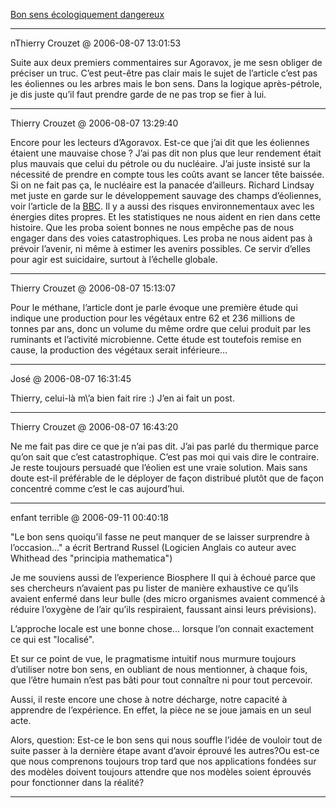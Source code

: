 [Bon sens écologiquement dangereux](../../../2006/8/bon-sens-ecologiquement-dangereux.md)

---
nThierry Crouzet @ 2006-08-07 13:01:53

Suite aux deux premiers commentaires sur Agoravox, je me sesn obliger de préciser un truc. C’est peut-être pas clair mais le sujet de l’article c’est pas les éoliennes ou les arbres mais le bon sens. Dans la logique après-pétrole, je dis juste qu’il faut prendre garde de ne pas trop se fier à lui.

---

Thierry Crouzet @ 2006-08-07 13:29:40

Encore pour les lecteurs d’Agoravox. Est-ce que j’ai dit que les éoliennes étaient une mauvaise chose ? J’ai pas dit non plus que leur rendement était plus mauvais que celui du pétrole ou du nucléaire. J’ai juste insisté sur la nécessité de prendre en compte tous les coûts avant se lancer tête baissée. Si on ne fait pas ça, le nucléaire est la panacée d’ailleurs. Richard Lindsay met juste en garde sur le développement sauvage des champs d’éoliennes, voir l’article de la [BBC](http://news.bbc.co.uk/1/hi/scotland/4557255.stm). Il y a aussi des risques environnementaux avec les énergies dites propres. Et les statistiques ne nous aident en rien dans cette histoire. Que les proba soient bonnes ne nous empêche pas de nous engager dans des voies catastrophiques. Les proba ne nous aident pas à prévoir l’avenir, ni même à estimer les avenirs possibles. Ce servir d’elles pour agir est suicidaire, surtout à l’échelle globale.

---

Thierry Crouzet @ 2006-08-07 15:13:07

Pour le méthane, l’article dont je parle évoque une première étude qui indique une production pour les végétaux entre 62 et 236 millions de tonnes par ans, donc un volume du même ordre que celui produit par les ruminants et l’activité microbienne. Cette étude est toutefois remise en cause, la production des végétaux serait inférieure...

---

José @ 2006-08-07 16:31:45

Thierry, celui-là m\’a bien fait rire :) J’en ai fait un post.

---

Thierry Crouzet @ 2006-08-07 16:43:20

Ne me fait pas dire ce que je n’ai pas dit. J’ai pas parlé du thermique parce qu’on sait que c’est catastrophique. C’est pas moi qui vais dire le contraire. Je reste toujours persuadé que l’éolien est une vraie solution. Mais sans doute est-il préférable de le déployer de façon distribué plutôt que de façon concentré comme c’est le cas aujourd’hui.

---

enfant terrible @ 2006-09-11 00:40:18

"Le bon sens quoiqu’il fasse ne peut manquer de se laisser surprendre à l’occasion..." a écrit Bertrand Russel (Logicien Anglais co auteur avec Whithead des "principia mathematica")

Je me souviens aussi de l’experience Biosphere II qui à échoué parce que ses chercheurs n’avaient pas pu lister de manière exhaustive ce qu’ils avaient enfermé dans leur bulle (des micro organismes avaient commencé à réduire l’oxygène de l’air qu’ils respiraient, faussant ainsi leurs prévisions).

L’approche locale est une bonne chose... lorsque l’on connait exactement ce qui est "localisé".

Et sur ce point de vue, le pragmatisme intuitif nous murmure toujours d’utiliser notre bon sens, en oubliant de nous mentionner, à chaque fois, que l’être humain n’est pas bâti pour tout connaître ni pour tout percevoir.

Aussi, il reste encore une chose à notre décharge, notre capacité à apprendre de l’expérience. En effet, la pièce ne se joue jamais en un seul acte.

Alors, question: Est-ce le bon sens qui nous souffle l’idée de vouloir tout de suite passer à la dernière étape avant d’avoir éprouvé les autres?Ou est-ce que nous comprenons toujours trop tard que nos applications fondées sur des modèles doivent toujours attendre que nos modèles soient éprouvés pour fonctionner dans la réalité?

---

